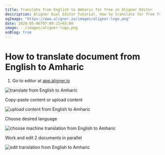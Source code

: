```yaml
---
title: Translate from English to Amharic for free in Aligner Editor
description: Aligner Dual Editor Tutorial. How to translate for free from English to Amharic. Aligner is multilingual document management platform. 
ogImage: "https://www.aligner.io/images/aligner-logo.png"
date: 2020-05-06T07:09:21+03:00
image: ../images/aligner-logo.png
onBlog: true
---
```


# How to translate document from English to Amharic

1. Go to editor at [app.aligner.io](https://app.aligner.io "Aligner App web page")

![translate from English to Amharic](../aligner-blank-editor.png "translate from English to Amharic")

Copy-paste content or upload content

![upload content from English to Amharic](../aligner-uploaded-document.png "upload content from English to Amharic")

Choose desired language

![choose machine translation from English to Amharic](../aligner-language-dropdown.png "choose machine translation from English to Amharic")

Work and edit 2 documents in parallel

![edit translation from English to Amharic](../aligner-double-sitded-editor.png "edit translation from English to Amharic")

